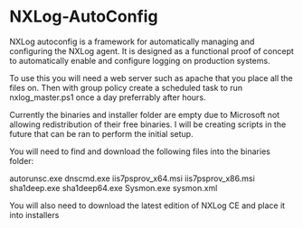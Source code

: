 # NXLog-AutoConfig
NXLog autoconfig is a framework for automatically managing and configuring the NXLog agent.  It is designed as a functional proof of concept to automatically enable and configure logging on production systems.

To use this you will need a web server such as apache that you place all the files on.  Then with group policy create a scheduled task to run nxlog_master.ps1 once a day preferrably after hours.

Currently the binaries and installer folder are empty due to Microsoft not allowing redistribution of their free binaries.  I will be creating scripts in the future that can be ran to perform the initial setup.

You will need to find and download the following files into the binaries folder:

autorunsc.exe
dnscmd.exe
iis7psprov_x64.msi
iis7psprov_x86.msi
sha1deep.exe
sha1deep64.exe
Sysmon.exe
sysmon.xml

You will also need to download the latest edition of NXLog CE and place it into installers
